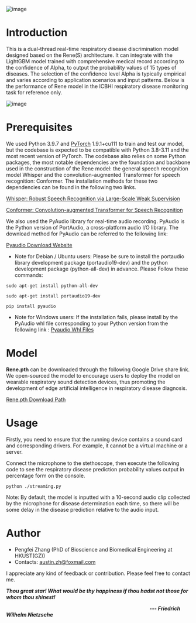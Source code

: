 ![image](https://github.com/zpforlove/Rene/blob/main/images/Rene.png)
# Introduction #
This is a dual-thread real-time respiratory disease discrimination model designed based on the Rene(S) architecture. It can integrate with the LightGBM model trained with comprehensive medical record according to the confidence of Alpha, to output the probability values of 15 types of diseases. The selection of the confidence level Alpha is typically empirical and varies according to application scenarios and input patterns. Below is the performance of Rene model in the ICBHI respiratory disease monitoring task for reference only.


![image](https://github.com/zpforlove/Rene/blob/main/images/ICBHI.jpg)
# Prerequisites #
We used Python 3.9.7 and [PyTorch](https://pytorch.org/) 1.9.1+cu111 to train and test our model, but the codebase is expected to be compatible with Python 3.8-3.11 and the most recent version of PyTorch. The codebase also relies on some Python packages, the most notable dependencies are the foundation and backbone used in the construction of the Rene model: the general speech recognition model Whisper and the convolution-augmented Transformer for speech recognition: Conformer. The installation methods for these two dependencies can be found in the following two links.

[Whisper: Robust Speech Recognition via Large-Scale Weak Supervision
](https://github.com/openai/whisper)

[Conformer: Convolution-augmented Transformer for Speech Recognition](https://github.com/sooftware/conformer)

We also used the PyAudio library for real-time audio recording. PyAudio is the Python version of PortAudio, a cross-platform audio I/O library. The download method for PyAudio can be referred to the following link:

[Pyaudio Download Website](https://pypi.org/project/PyAudio/) 



- Note for Debian / Ubuntu users: Please be sure to install the portaudio library development package (portaudio19-dev) and the python development package (python-all-dev) in advance. Please Follow these commands:

`sudo apt-get install python-all-dev`

`sudo apt-get install portaudio19-dev`

`pip install pyaudio`


- Note for Windows users: If the installation fails, please install by the PyAudio whl file corresponding to your Python version from the following link : [Pyaudio Whl Files](https://www.lfd.uci.edu/~gohlke/pythonlibs/#pyaudio)

# Model #

**Rene.pth** can be downloaded through the following Google Drive share link. We open-sourced the model to encourage users to deploy the model on wearable respiratory sound detection devices, thus promoting the development of edge artificial intelligence in respiratory disease diagnosis.

[Rene.pth Download Path](https://drive.google.com/file/d/1hGXNONeENRiom03RoXFwE1xWgyYzDlKK/view)

# Usage #
Firstly, you need to ensure that the running device contains a sound card and corresponding drivers. For example, it cannot be a virtual machine or a server.

Connect the microphone to the stethoscope, then execute the following code to see the respiratory disease prediction probability values output in percentage form on the console.

`python ./streaming.py`

Note: By default, the model is inputted with a 10-second audio clip collected by the microphone for disease determination each time, so there will be some delay in the disease prediction relative to the audio input.


# Author #

- Pengfei Zhang (PhD of Bioscience and Biomedical Engineering at HKUST(GZ))
- Contacts: austin.zh@foxmail.com

 I appreciate any kind of feedback or contribution. Please feel free to contact me.

***Thou great star! What would be thy happiness if thou hadst not those for whom thou shinest!***

&emsp;&emsp;&emsp;&emsp;&emsp;&emsp;&emsp;&emsp;&emsp;&emsp;&emsp;&emsp;&emsp;&emsp;&emsp;&emsp;&emsp;&emsp;&emsp;&emsp;&emsp;&emsp;&emsp;&emsp;&emsp;&emsp;&emsp;&emsp;***--- Friedrich Wilhelm Nietzsche***



